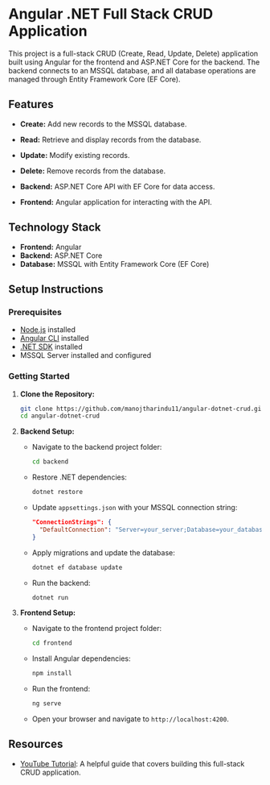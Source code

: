 # Angular .NET Full Stack CRUD Application

This project is a full-stack CRUD (Create, Read, Update, Delete) application built using Angular for the frontend and ASP.NET Core for the backend. The backend connects to an MSSQL database, and all database operations are managed through Entity Framework Core (EF Core).

## Features

- **Create:** Add new records to the MSSQL database.
- **Read:** Retrieve and display records from the database.
- **Update:** Modify existing records.
- **Delete:** Remove records from the database.


- **Backend:** ASP.NET Core API with EF Core for data access.
- **Frontend:** Angular application for interacting with the API.

## Technology Stack

- **Frontend:** Angular
- **Backend:** ASP.NET Core
- **Database:** MSSQL with Entity Framework Core (EF Core)

## Setup Instructions

### Prerequisites

- [Node.js](https://nodejs.org/) installed
- [Angular CLI](https://angular.io/cli) installed
- [.NET SDK](https://dotnet.microsoft.com/download) installed
- MSSQL Server installed and configured

### Getting Started

1. **Clone the Repository:**

   ```bash
   git clone https://github.com/manojtharindu11/angular-dotnet-crud.git
   cd angular-dotnet-crud
   ```

2. **Backend Setup:**

   - Navigate to the backend project folder:

     ```bash
     cd backend
     ```

   - Restore .NET dependencies:

     ```bash
     dotnet restore
     ```

   - Update `appsettings.json` with your MSSQL connection string:

     ```json
     "ConnectionStrings": {
       "DefaultConnection": "Server=your_server;Database=your_database;User Id=your_username;Password=your_password;"
     }
     ```

   - Apply migrations and update the database:

     ```bash
     dotnet ef database update
     ```

   - Run the backend:

     ```bash
     dotnet run
     ```

3. **Frontend Setup:**

   - Navigate to the frontend project folder:

     ```bash
     cd frontend
     ```

   - Install Angular dependencies:

     ```bash
     npm install
     ```

   - Run the frontend:

     ```bash
     ng serve
     ```

   - Open your browser and navigate to `http://localhost:4200`.

## Resources

- [YouTube Tutorial](https://youtu.be/CdE6rVfPJ9I?si=M8dcNZhJLhjCEoug): A helpful guide that covers building this full-stack CRUD application.
